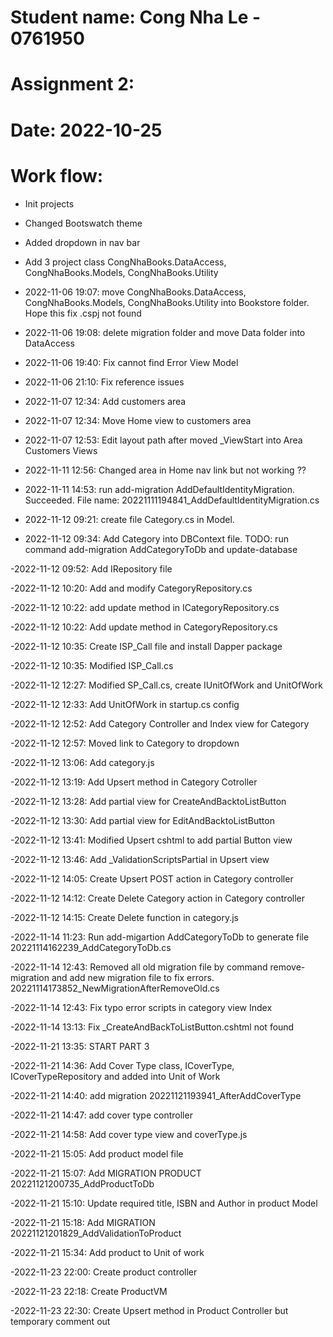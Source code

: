 ﻿# Student name: Cong Nha Le - 0761950

# Assignment 2: 

# Date: 2022-10-25

# Work flow:

- Init projects

- Changed Bootswatch theme

- Added dropdown in nav bar

- Add 3 project class CongNhaBooks.DataAccess, CongNhaBooks.Models, CongNhaBooks.Utility

- 2022-11-06 19:07: move CongNhaBooks.DataAccess, CongNhaBooks.Models, CongNhaBooks.Utility into Bookstore folder. Hope this fix .cspj not found

- 2022-11-06 19:08: delete migration folder and move Data folder into DataAccess

- 2022-11-06 19:40: Fix cannot find Error View Model

- 2022-11-06 21:10: Fix reference issues

- 2022-11-07 12:34: Add customers area

- 2022-11-07 12:34: Move Home view to customers area

- 2022-11-07 12:53: Edit layout path after moved _ViewStart into Area Customers Views

- 2022-11-11 12:56: Changed area in Home nav link but not working ??

- 2022-11-11 14:53: run add-migration AddDefaultIdentityMigration. Succeeded. File name: 20221111194841_AddDefaultIdentityMigration.cs

- 2022-11-12 09:21: create file Category.cs in Model. 

- 2022-11-12 09:34: Add Category into DBContext file. TODO: run command add-migration AddCategoryToDb and update-database

-2022-11-12 09:52: Add IRepository file

-2022-11-12 10:20: Add and modify CategoryRepository.cs

-2022-11-12 10:22: add update method in ICategoryRepository.cs

-2022-11-12 10:22: Add update method in CategoryRepository.cs

-2022-11-12 10:35: Create ISP_Call file and install Dapper package

-2022-11-12 10:35: Modified ISP_Call.cs

-2022-11-12 12:27: Modified SP_Call.cs, create IUnitOfWork and UnitOfWork

-2022-11-12 12:33: Add UnitOfWork in startup.cs config

-2022-11-12 12:52: Add Category Controller and Index view for Category

-2022-11-12 12:57: Moved link to Category to dropdown

-2022-11-12 13:06: Add category.js

-2022-11-12 13:19: Add Upsert method in Category Cotroller

-2022-11-12 13:28: Add partial view for CreateAndBacktoListButton

-2022-11-12 13:30: Add partial view for EditAndBacktoListButton

-2022-11-12 13:41: Modified Upsert cshtml to add partial Button view

-2022-11-12 13:46: Add _ValidationScriptsPartial in Upsert view

-2022-11-12 14:05: Create Upsert POST action in Category controller

-2022-11-12 14:12: Create Delete Category action in Category controller

-2022-11-12 14:15: Create Delete function in category.js

-2022-11-14 11:23: Run add-migartion AddCategoryToDb to generate file 20221114162239_AddCategoryToDb.cs

-2022-11-14 12:43: Removed all old migration file by command remove-migration and add new migration file to fix errors. 20221114173852_NewMigrationAfterRemoveOld.cs

-2022-11-14 12:43: Fix typo error scripts in category view Index

-2022-11-14 13:13: Fix _CreateAndBackToListButton.cshtml not found

-2022-11-21 13:35: START PART 3

-2022-11-21 14:36: Add Cover Type class, ICoverType, ICoverTypeRepository and added into Unit of Work

-2022-11-21 14:40: add migration 20221121193941_AfterAddCoverType

-2022-11-21 14:47: add cover type controller

-2022-11-21 14:58: Add cover type view and coverType.js

-2022-11-21 15:05: Add product model file

-2022-11-21 15:07: Add MIGRATION PRODUCT 20221121200735_AddProductToDb

-2022-11-21 15:10: Update required title, ISBN and Author in product Model

-2022-11-21 15:18: Add MIGRATION 20221121201829_AddValidationToProduct

-2022-11-21 15:34: Add product to Unit of work

-2022-11-23 22:00: Create product controller

-2022-11-23 22:18: Create ProductVM

-2022-11-23 22:30: Create Upsert method in Product Controller but temporary comment out